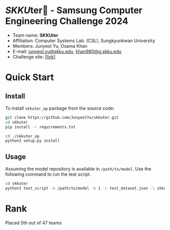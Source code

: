 # *SKKU*ter🛵 - Samsung Computer Engineering Challenge 2024
- Team name: **SKKUter**
- Affiliation: Computer Systems Lab. (CSL), Sungkyunkwan University
- Members: Junyeol Yu, Osama Khan
- E-mail: junyeol.yu@skku.edu, khan980@g.skku.edu
- Challenge site: [[link]](https://cechallenge.github.io/)

# Quick Start
## Install
To install `skkuter_op` package from the source code:
```bash
git clone https://github.com/JunyeolYu/skkuter.git
cd skkuter
pip install -r requirements.txt

cd ./skkuter_op
python3 setup.py install
```
## Usage
Assuming the model repository is available in `/path/to/model`. Use the following command to run the test script.
```bash
cd skkuter
python3 test_script -m /path/to/model -b 1 -t test_dataset.json -i skkuter
```

# Rank
Placed 5th out of 47 teams
